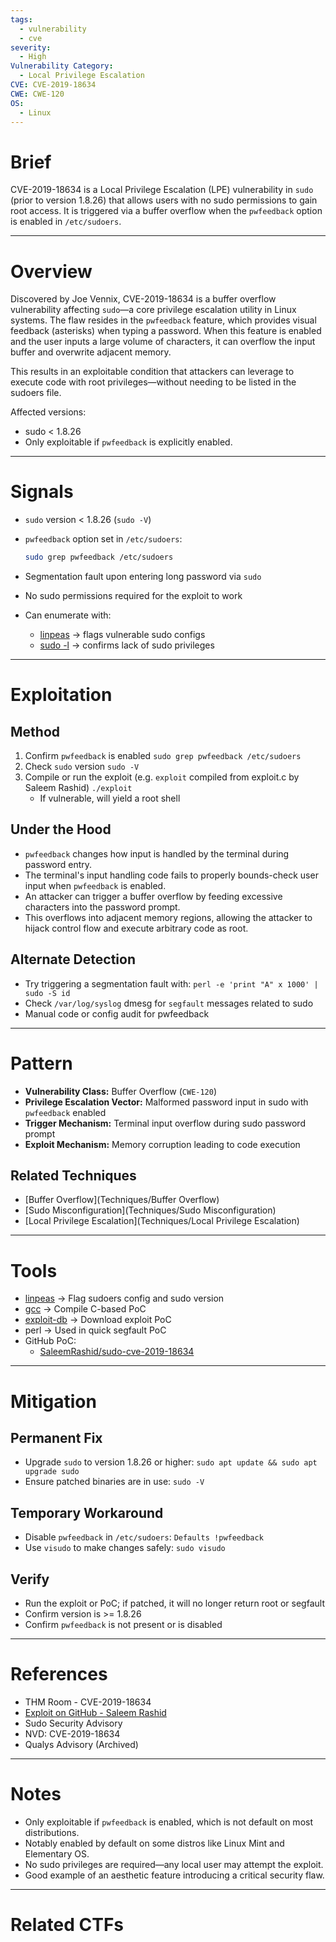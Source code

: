 ```yaml
---
tags:
  - vulnerability
  - cve
severity:
  - High
Vulnerability Category:
  - Local Privilege Escalation
CVE: CVE-2019-18634
CWE: CWE-120
OS:
  - Linux
---
```

# Brief
CVE-2019-18634 is a Local Privilege Escalation (LPE) vulnerability in `sudo` (prior to version 1.8.26) that allows users with no sudo permissions to gain root access. It is triggered via a buffer overflow when the `pwfeedback` option is enabled in `/etc/sudoers`.

---
# Overview
Discovered by Joe Vennix, CVE-2019-18634 is a buffer overflow vulnerability affecting `sudo`—a core privilege escalation utility in Linux systems. The flaw resides in the `pwfeedback` feature, which provides visual feedback (asterisks) when typing a password. When this feature is enabled and the user inputs a large volume of characters, it can overflow the input buffer and overwrite adjacent memory.

This results in an exploitable condition that attackers can leverage to execute code with root privileges—without needing to be listed in the sudoers file.

Affected versions:  
- sudo < 1.8.26  
- Only exploitable if `pwfeedback` is explicitly enabled.

---
# Signals
- `sudo` version < 1.8.26 (`sudo -V`)
- `pwfeedback` option set in `/etc/sudoers`:
	```bash
	sudo grep pwfeedback /etc/sudoers
	```
- Segmentation fault upon entering long password via `sudo`
    
- No sudo permissions required for the exploit to work
    
- Can enumerate with:
    - [linpeas](Tools/linpeas) -> flags vulnerable sudo configs        
    - [sudo -l](Tools/sudo) -> confirms lack of sudo privileges

---
# Exploitation

## Method
1. Confirm `pwfeedback` is enabled
	`sudo grep pwfeedback /etc/sudoers`
2. Check `sudo` version
	`sudo -V`
3. Compile or run the exploit (e.g. `exploit` compiled from exploit.c by Saleem Rashid)
	`./exploit`
	- If vulnerable, will yield a root shell
## Under the Hood
- `pwfeedback` changes how input is handled by the terminal during password entry.
- The terminal's input handling code fails to properly bounds-check user input when `pwfeedback` is enabled.
- An attacker can trigger a buffer overflow by feeding excessive characters into the password prompt.
- This overflows into adjacent memory regions, allowing the attacker to hijack control flow and execute arbitrary code as root.

## Alternate Detection
- Try triggering a segmentation fault with: `perl -e 'print "A" x 1000' | sudo -S id`
- Check `/var/log/syslog` dmesg for `segfault` messages related to sudo
- Manual code or config audit for pwfeedback

---
# Pattern
- **Vulnerability Class:** Buffer Overflow (`CWE-120`)
- **Privilege Escalation Vector:** Malformed password input in sudo with `pwfeedback` enabled
- **Trigger Mechanism:** Terminal input overflow during sudo password prompt
- **Exploit Mechanism:** Memory corruption leading to code execution

## Related Techniques
-  [Buffer Overflow](Techniques/Buffer Overflow)
- [Sudo Misconfiguration](Techniques/Sudo Misconfiguration)
- [Local Privilege Escalation](Techniques/Local Privilege Escalation)

---
# Tools
- [linpeas](Tools/linpeas) -> Flag sudoers config and sudo version
- [gcc](Tools/gcc) -> Compile C-based PoC
- [exploit-db](Tools/exploitdb) -> Download exploit PoC
- perl -> Used in quick segfault PoC
- GitHub PoC:
    - [SaleemRashid/sudo-cve-2019-18634](https://github.com/saleemrashid/sudo-cve-2019-18634)

---
# Mitigation

## Permanent Fix
- Upgrade `sudo` to version 1.8.26 or higher: `sudo apt update && sudo apt upgrade sudo`
- Ensure patched binaries are in use: `sudo -V`

## Temporary Workaround
- Disable `pwfeedback` in `/etc/sudoers`: `Defaults !pwfeedback`
- Use `visudo` to make changes safely: `sudo visudo`

## Verify
- Run the exploit or PoC; if patched, it will no longer return root or segfault
- Confirm version is >= 1.8.26
- Confirm `pwfeedback` is not present or is disabled

---
# References

- THM Room - CVE-2019-18634
- [Exploit on GitHub - Saleem Rashid](https://github.com/saleemrashid/sudo-cve-2019-18634)
- Sudo Security Advisory
- NVD: CVE-2019-18634
- Qualys Advisory (Archived)
---
# Notes
- Only exploitable if `pwfeedback` is enabled, which is not default on most distributions.
- Notably enabled by default on some distros like Linux Mint and Elementary OS.
- No sudo privileges are required—any local user may attempt the exploit.
- Good example of an aesthetic feature introducing a critical security flaw.

---
# Related CTFs

